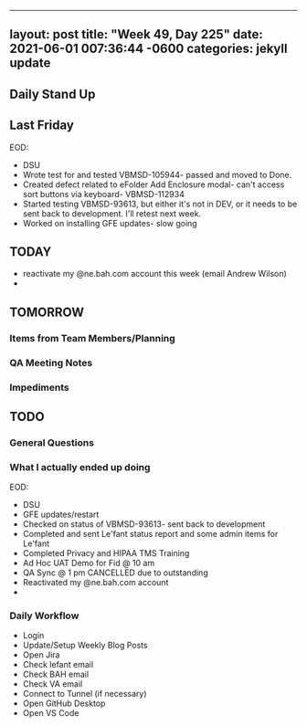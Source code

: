 
---
layout: post
title:  "Week 49, Day 225"
date:   2021-06-01 007:36:44 -0600
categories: jekyll update
---

## Daily Stand Up
## Last Friday
EOD:
* DSU
* Wrote test for and tested VBMSD-105944- passed and moved to Done.
* Created defect related to eFolder Add Enclosure modal- can't access sort buttons via keyboard- VBMSD-112934
* Started testing VBMSD-93613, but either it's not in DEV, or it needs to be sent back to development. I'll retest next week.
* Worked on installing GFE updates- slow going
  
## TODAY
* reactivate my @ne.bah.com account this week (email Andrew Wilson)
* 
## TOMORROW

### Items from Team Members/Planning

### QA Meeting Notes

### Impediments

## TODO

### General Questions  

### What I actually ended up doing
EOD:
* DSU
* GFE updates/restart
* Checked on status of VBMSD-93613- sent back to development
* Completed and sent Le'fant status report and some admin items for Le'fant
* Completed Privacy and HIPAA TMS Training
* Ad Hoc UAT Demo for Fid @ 10 am
* QA Sync @ 1 pm CANCELLED due to outstanding 
* Reactivated my @ne.bah.com account
* 

### Daily Workflow
* Login
* Update/Setup Weekly Blog Posts
* Open Jira
* Check lefant email
* Check BAH email
* Check VA email
* Connect to Tunnel (if necessary)
* Open GitHub Desktop
* Open VS Code